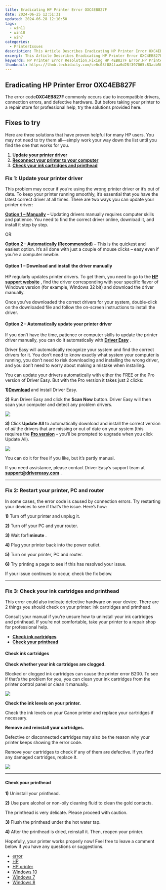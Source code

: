 ```yaml
---
title: Eradicating HP Printer Error OXC4EB827F
date: 2024-06-25 12:51:31
updated: 2024-06-28 12:10:50
tags:
  - win11
  - win10
  - win7
categories:
  - PrinterIssues
description: This Article Describes Eradicating HP Printer Error OXC4EB827F
excerpt: This Article Describes Eradicating HP Printer Error OXC4EB827F
keywords: HP Printer Error Resolution,Fixing HP 4EB827F Error,HP Printer Troubleshooting Guide,OXC4EB827F HP Printer Fix,Preventing HP Error 4EB827F (OXC),Common HP Printer Errors OXC4EB827F Solutions,HP Printer OXC4EB827F Troubleshooting Steps
thumbnail: https://thmb.techidaily.com/ce6c03f084faa6d28f397065c83acb50be7be1ae3bde8fc728fb219e33b59c83.jpeg
---
```


## Eradicating HP Printer Error OXC4EB827F

 The error code**OXC4EB827F** commonly occurs due to incompatible drivers, connection errors, and defective hardware. But before taking your printer to a repair store for professional help, try the solutions provided here.

## Fixes to try

 Here are three solutions that have proven helpful for many HP users. You may not need to try them all—simply work your way down the list until you find the one that works for you.

1. **[Update your printer driver](#a)**
2. **[Reconnect your printer to your computer](#b)**
3. **[Check your ink cartridges and printhead](#c)**

### Fix 1: Update your printer driver

 This problem may occur if you’re using the wrong printer driver or it’s out of date. To keep your printer running smoothly, it’s essential that you have the latest correct driver at all times. There are two ways you can update your printer driver:

**[Option 1 – Manually](#a1)** – Updating drivers manually requires computer skills and patience. You need to find the correct driver online, download it, and install it step by step.

OR

**[Option 2 – Automatically (Recommended)](#a2)**  – This is the quickest and easiest option. It’s all done with just a couple of mouse clicks – easy even if you’re a computer newbie.

#### **Option 1 – Download and install the driver manually**

 HP regularly updates printer drivers. To get them, you need to go to the **[HP support website](https://support.hp.com/us-en)**  , find the driver corresponding with your specific flavor of Windows version (for example, Windows 32 bit) and download the driver manually.

 Once you’ve downloaded the correct drivers for your system, double-click on the downloaded file and follow the on-screen instructions to install the driver.

#### Option 2 – Automatically update your printer driver

 If you don’t have the time, patience or computer skills to update the printer driver manually, you can do it automatically with **[Driver Easy](https://tools.techidaily.com/drivereasy/download/)**  .

 Driver Easy will automatically recognize your system and find the correct drivers for it. You don’t need to know exactly what system your computer is running, you don’t need to risk downloading and installing the wrong driver, and you don’t need to worry about making a mistake when installing.

 You can update your drivers automatically with either the FREE or the Pro version of Driver Easy. But with the Pro version it takes just 2 clicks:

 **1)[Download](https://tools.techidaily.com/drivereasy/download/) [](https://tools.techidaily.com/drivereasy/download/)**  and install Driver Easy.

**2)** Run Driver Easy and click the **Scan Now** button. Driver Easy will then scan your computer and detect any problem drivers.

![](https://images.drivereasy.com/wp-content/uploads/2019/11/2019-11-05_18-10-01.jpg)

**3)** Click **Update All** to automatically download and install the correct version of _all_ the drivers that are missing or out of date on your system (this requires the **[Pro version](https://tools.techidaily.com/drivereasy/download/)**  – you’ll be prompted to upgrade when you click Update All).

![](https://images.drivereasy.com/wp-content/uploads/2019/11/2019-11-05_15-51-53-3.jpg)

 You can do it for free if you like, but it’s partly manual.

 If you need assistance, please contact Driver Easy’s support team at [**support@drivereasy.com**](mailto:support@drivereasy.com) .

---

### Fix 2: Restart your printer, PC and router

 In some cases, the error code is caused by connection errors. Try restarting your devices to see if that’s the issue. Here’s how:

**1)** Turn off your printer and unplug it.

**2)** Turn off your PC and your router.

**3)** Wait for**1 minute** .

**4)** Plug your printer back into the power outlet.

**5)** Turn on your printer, PC and router.

**6)** Try printing a page to see if this has resolved your issue.

If your issue continues to occur, check the fix below.

---

### Fix 3: Check your ink cartridges and printhead

 This error could also indicate defective hardware on your device. There are 2 things you should check on your printer: ink cartridges and printhead.

 Consult your manual if you’re unsure how to uninstall your ink cartridges and printhead. If you’re not comfortable, take your printer to a repair shop for professional help.

* **[Check ink cartridges](#c1)**
* **[Check your printhead](#c2)**

#### **Check ink cartridges**

**Check whether your ink cartridges are clogged.**

 Blocked or clogged ink cartridges can cause the printer error B200\. To see if that’s the problem for you, you can clean your ink cartridges from the printer control panel or clean it manually.

![](https://images.drivereasy.com/wp-content/uploads/2019/11/2019-11-05_18-36-18-1024x768.jpg)

**Check the ink levels on your printer.**

 Check the ink levels on your Canon printer and replace your cartridges if necessary.

**Remove and reinstall your cartridges.**

 Defective or disconnected cartridges may also be the reason why your printer keeps showing the error code.

 Remove your cartridges to check if any of them are defective. If you find any damaged cartridges, replace it.

![](https://images.drivereasy.com/wp-content/uploads/2019/11/2019-11-05_18-36-50-1024x981.jpg)

---

#### Check your printhead

**1)** Uninstall your printhead.

**2)** Use pure alcohol or non-oily cleaning fluid to clean the gold contacts.

The printhead is very delicate. Please proceed with caution.

**3)**  Flush the printhead under the hot water tap.

**4)** After the printhead is dried, reinstall it. Then, reopen your printer.

 Hopefully, your printer works properly now! Feel free to leave a comment below if you have any questions or suggestions.

* [error](https://tools.techidaily.com/drivereasy/download/)
* [HP](https://tools.techidaily.com/drivereasy/download/)
* [HP printer](https://tools.techidaily.com/drivereasy/download/)
* [Windows 10](https://tools.techidaily.com/drivereasy/download/)
* [Windows 7](https://tools.techidaily.com/drivereasy/download/)
* [Windows 8](https://tools.techidaily.com/drivereasy/download/)

<ins class="adsbygoogle"
     style="display:block"
     data-ad-format="autorelaxed"
     data-ad-client="ca-pub-7571918770474297"
     data-ad-slot="1223367746"></ins>



<ins class="adsbygoogle"
     style="display:block"
     data-ad-client="ca-pub-7571918770474297"
     data-ad-slot="8358498916"
     data-ad-format="auto"
     data-full-width-responsive="true"></ins>
